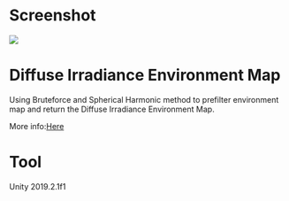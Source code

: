 # Screenshot
![](https://github.com/idovelemon/UnityProj/raw/master/IrradianceEnvironmentMap/1.jpg)

# Diffuse Irradiance Environment Map
Using Bruteforce and Spherical Harmonic method to prefilter environment map and return the Diffuse Irradiance Environment Map.

More info:[Here](https://www.cnblogs.com/idovelemon/p/12150757.html)

# Tool
Unity 2019.2.1f1